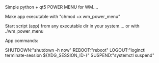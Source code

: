 Simple python + qt5 POWER MENU for WM....

Make app executable with "chmod +x wm_power_menu"

Start script (app) from any executable dir in your system.... or with ./wm_power_menu

App commands:

SHUTDOWN:"shutdown -h now"
REBOOT:"reboot"
LOGOUT:"loginctl terminate-session ${XDG_SESSION_ID-}"
SUSPEND:"systemctl suspend"
